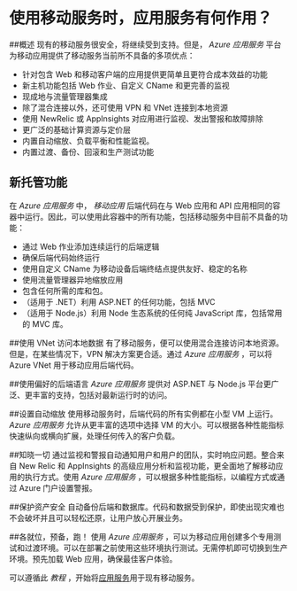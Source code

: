 <properties
	pageTitle="使用移动服务时，应用服务有何作用？"
	description="了解应用服务为现有的移动服务项目带来的优势。"
	services="app-service\mobile"
	documentationCenter="ios"
	authors="adrianhall"
	manager="dwrede"
	editor=""/>

<tags
	ms.service="app-service-mobile"
	ms.date="06/30/2016"
	wacn.date="09/26/2016"/>

# <a name="getting-started"></a>使用移动服务时，应用服务有何作用？

##概述
现有的移动服务很安全，将继续受到支持。但是， *Azure 应用服务* 平台为移动应用提供了移动服务当前所不具备的多项优点：

- 针对包含 Web 和移动客户端的应用提供更简单且更符合成本效益的功能
- 新主机功能包括 Web 作业、自定义 CName 和更完善的监视
- 现成地与流量管理器集成
- 除了混合连接以外，还可使用 VPN 和 VNet 连接到本地资源
- 使用 NewRelic 或 AppInsights 对应用进行监视、发出警报和故障排除
- 更广泛的基础计算资源与定价层
- 内置自动缩放、负载平衡和性能监视。
- 内置过渡、备份、回滚和生产测试功能

## 新托管功能
在 *Azure 应用服务* 中， *移动应用* 后端代码在与 Web 应用和 API 应用相同的容器中运行。因此，可以使用此容器中的所有功能，包括移动服务中目前不具备的功能：

- 通过 Web 作业添加连续运行的后端逻辑
- 确保后端代码始终运行
- 使用自定义 CName 为移动设备后端终结点提供友好、稳定的名称
- 使用流量管理器异地缩放应用
- 包含任何所需的库和包。
- （适用于 .NET）利用 ASP.NET 的任何功能，包括 MVC
- （适用于 Node.js）利用 Node 生态系统的任何纯 JavaScript 库，包括常用的 MVC 库。

##使用 VNet 访问本地数据
有了移动服务，便可以使用混合连接访问本地资源。但是，在某些情况下，VPN 解决方案更合适。通过 *Azure 应用服务* ，可以将 Azure VNet 用于移动应用后端代码。

##使用偏好的后端语言
*Azure 应用服务* 提供对 ASP.NET 与 Node.js 平台更广泛、更丰富的支持，包括对最新运行时的访问。

##设置自动缩放
使用移动服务时，后端代码的所有实例都在小型 VM 上运行。 *Azure 应用服务* 允许从更丰富的选项中选择 VM 的大小。可以根据各种性能指标快速纵向或横向扩展，处理任何传入的客户负载。

##知晓一切
通过监视和警报自动通知用户和用户的团队，实时响应问题。整合来自 New Relic 和 AppInsights 的高级应用分析和监视功能，更全面地了解移动应用的执行方式。使用 *Azure 应用服务* ，可以根据多种性能指标，以编程方式或通过 Azure 门户设置警报。

##保护资产安全
自动备份后端和数据库。代码和数据受到保护，即使出现灾难也不会破坏并且可以轻松还原，让用户放心开展业务。

##各就位，预备，跑！
使用 *Azure 应用服务* ，可以为移动应用创建多个专用测试和过渡环境。可以在部署之前使用这些环境执行测试。无需停机即可切换到生产环境。预先加载 Web 应用，确保最佳客户体验。

可以遵循此 *教程* ，开始将[应用服务](/documentation/articles/app-service-mobile-migrating-from-mobile-services/)用于现有移动服务。

<!---HONumber=Mooncake_0919_2016-->